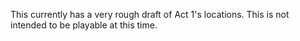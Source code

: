 This currently has a very rough draft of Act 1's locations. This is not intended to be playable at this time.
